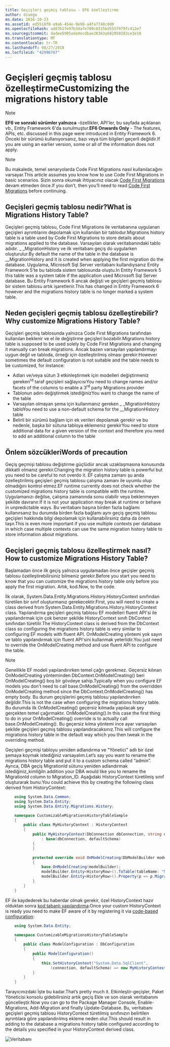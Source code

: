 ```yaml
---
title: Geçişleri geçmiş tablosu - EF6 özelleştirme
author: divega
ms.date: 2016-10-23
ms.assetid: ed5518f0-a9a6-454e-9e98-a4fa7748c8d0
ms.openlocfilehash: ad07b1fe97b3dafe789c0315bd555f979fc412e7
ms.sourcegitcommit: dadee5905ada9ecdbae28363a682950383ce3e10
ms.translationtype: MT
ms.contentlocale: tr-TR
ms.lasthandoff: 08/27/2018
ms.locfileid: "42996767"
---
```

# <a name="customizing-the-migrations-history-table"></a><span data-ttu-id="aa501-102">Geçişleri geçmiş tablosu özelleştirme</span><span class="sxs-lookup"><span data-stu-id="aa501-102">Customizing the migrations history table</span></span>
> [!NOTE]
> <span data-ttu-id="aa501-103">**EF6 ve sonraki sürümler yalnızca** -özellikler, API'ler, bu sayfada açıklanan vb., Entity Framework 6'da sunulmuştur.</span><span class="sxs-lookup"><span data-stu-id="aa501-103">**EF6 Onwards Only** - The features, APIs, etc. discussed in this page were introduced in Entity Framework 6.</span></span> <span data-ttu-id="aa501-104">Önceki bir sürümü kullanıyorsanız, bazı veya tüm bilgileri geçerli değildir.</span><span class="sxs-lookup"><span data-stu-id="aa501-104">If you are using an earlier version, some or all of the information does not apply.</span></span>

> [!NOTE]
> <span data-ttu-id="aa501-105">Bu makalede, temel senaryolarda Code First Migrations nasıl kullanılacağını varsayar.</span><span class="sxs-lookup"><span data-stu-id="aa501-105">This article assumes you know how to use Code First Migrations in basic scenarios.</span></span> <span data-ttu-id="aa501-106">Sizin sonra okumak ihtiyacınız olacak [Code First Migrations](~/ef6/modeling/code-first/migrations/index.md) devam etmeden önce.</span><span class="sxs-lookup"><span data-stu-id="aa501-106">If you don’t, then you’ll need to read [Code First Migrations](~/ef6/modeling/code-first/migrations/index.md) before continuing.</span></span>

## <a name="what-is-migrations-history-table"></a><span data-ttu-id="aa501-107">Geçişleri geçmiş tablosu nedir?</span><span class="sxs-lookup"><span data-stu-id="aa501-107">What is Migrations History Table?</span></span>

<span data-ttu-id="aa501-108">Geçişleri geçmiş tablosu, Code First Migrations ile veritabanına uygulanan geçişleri ayrıntılarını depolamak için kullanılan bir tablodur.</span><span class="sxs-lookup"><span data-stu-id="aa501-108">Migrations history table is a table used by Code First Migrations to store details about migrations applied to the database.</span></span> <span data-ttu-id="aa501-109">Varsayılan olarak veritabanındaki tablo adıdır. \_ \_MigrationHistory ve ilk veritabanı geçiş do uygularken oluşturulur.</span><span class="sxs-lookup"><span data-stu-id="aa501-109">By default the name of the table in the database is \_\_MigrationHistory and it is created when applying the first migration do the database.</span></span> <span data-ttu-id="aa501-110">Uygulama, Microsoft Sql Server veritabanı kullandıysanız Entity Framework 5'te bu tabloda sistem tablosunda oluştu.</span><span class="sxs-lookup"><span data-stu-id="aa501-110">In Entity Framework 5 this table was a system table if the application used Microsoft Sql Server database.</span></span> <span data-ttu-id="aa501-111">Bu Entity Framework 6 ancak değişti ve geçişleri geçmiş tablosu bir sistem tablosu artık işaretlenir.</span><span class="sxs-lookup"><span data-stu-id="aa501-111">This has changed in Entity Framework 6 however and the migrations history table is no longer marked a system table.</span></span>

## <a name="why-customize-migrations-history-table"></a><span data-ttu-id="aa501-112">Neden geçişleri geçmiş tablosu özelleştirebilir?</span><span class="sxs-lookup"><span data-stu-id="aa501-112">Why customize Migrations History Table?</span></span>

<span data-ttu-id="aa501-113">Geçişleri geçmiş tablosunda yalnızca Code First Migrations tarafından kullanılan beklenir ve el ile değiştirme geçişleri bozabilir.</span><span class="sxs-lookup"><span data-stu-id="aa501-113">Migrations history table is supposed to be used solely by Code First Migrations and changing it manually can break migrations.</span></span> <span data-ttu-id="aa501-114">Ancak bazen varsayılan yapılandırmayı uygun değil ve tabloda, örneği için özelleştirilmiş olması gerekir:</span><span class="sxs-lookup"><span data-stu-id="aa501-114">However sometimes the default configuration is not suitable and the table needs to be customized, for instance:</span></span>

-   <span data-ttu-id="aa501-115">Adları ve/veya sütun 3 etkinleştirmek için modelleri değiştirmeniz gereken<sup>rd</sup> taraf geçişleri sağlayıcısı</span><span class="sxs-lookup"><span data-stu-id="aa501-115">You need to change names and/or facets of the columns to enable a 3<sup>rd</sup> party Migrations provider</span></span>
-   <span data-ttu-id="aa501-116">Tablonun adını değiştirmek istediğiniz</span><span class="sxs-lookup"><span data-stu-id="aa501-116">You want to change the name of the table</span></span>
-   <span data-ttu-id="aa501-117">Varsayılan olmayan şema için kullanmanız gereken \_ \_MigrationHistory tablo</span><span class="sxs-lookup"><span data-stu-id="aa501-117">You need to use a non-default schema for the \_\_MigrationHistory table</span></span>
-   <span data-ttu-id="aa501-118">Belirli bir sürümü bağlam için ek verileri depolamak gerekir ve bu nedenle, başka bir sütuna tabloya eklemeniz gerekir</span><span class="sxs-lookup"><span data-stu-id="aa501-118">You need to store additional data for a given version of the context and therefore you need to add an additional column to the table</span></span>

## <a name="words-of-precaution"></a><span data-ttu-id="aa501-119">Önlem sözcükleri</span><span class="sxs-lookup"><span data-stu-id="aa501-119">Words of precaution</span></span>

<span data-ttu-id="aa501-120">Geçiş geçmişi tablosu değiştirme güçlüdür ancak uzaklaşmasına konusunda dikkatli olmanız gerekir.</span><span class="sxs-lookup"><span data-stu-id="aa501-120">Changing the migration history table is powerful but you need to be careful to not overdo it.</span></span> <span data-ttu-id="aa501-121">EF çalışma zamanı şu anda özelleştirilmiş geçişleri geçmiş tablosu çalışma zamanı ile uyumlu olup olmadığını kontrol etmez.</span><span class="sxs-lookup"><span data-stu-id="aa501-121">EF runtime currently does not check whether the customized migrations history table is compatible with the runtime.</span></span> <span data-ttu-id="aa501-122">Uygulamanızı değilse, çalışma zamanında sonu olabilir veya beklenmeyen şekilde davranır.</span><span class="sxs-lookup"><span data-stu-id="aa501-122">If it is not your application may break at runtime or behave in unpredictable ways.</span></span> <span data-ttu-id="aa501-123">Bu veritabanı başına birden fazla bağlamı kullanırsanız bu durumda birden fazla bağlamı aynı geçiş geçmiş tablosu geçişleri hakkında bilgi depolamak için kullanabilirsiniz daha da önem taşır.</span><span class="sxs-lookup"><span data-stu-id="aa501-123">This is even more important if you use multiple contexts per database in which case multiple contexts can use the same migration history table to store information about migrations.</span></span>

## <a name="how-to-customize-migrations-history-table"></a><span data-ttu-id="aa501-124">Geçişleri geçmiş tablosu özelleştirmek nasıl?</span><span class="sxs-lookup"><span data-stu-id="aa501-124">How to customize Migrations History Table?</span></span>

<span data-ttu-id="aa501-125">Başlamadan önce ilk geçiş yalnızca uygulamadan önce geçişler geçmiş tablosu özelleştirebilirsiniz bilmeniz gerekir.</span><span class="sxs-lookup"><span data-stu-id="aa501-125">Before you start you need to know that you can customize the migrations history table only before you apply the first migration.</span></span> <span data-ttu-id="aa501-126">Artık, kod.</span><span class="sxs-lookup"><span data-stu-id="aa501-126">Now, to the code.</span></span>

<span data-ttu-id="aa501-127">İlk olarak, System.Data.Entity.Migrations.History.HistoryContext sınıfından türetilen bir sınıf oluşturmanız gerekecektir.</span><span class="sxs-lookup"><span data-stu-id="aa501-127">First, you will need to create a class derived from System.Data.Entity.Migrations.History.HistoryContext class.</span></span> <span data-ttu-id="aa501-128">Yapılandırma geçişleri geçmiş tablosu EF modelleri fluent API'si ile yapılandırmak için çok benzer şekilde HistoryContext sınıfı DbContext sınıfından türetilir.</span><span class="sxs-lookup"><span data-stu-id="aa501-128">The HistoryContext class is derived from the DbContext class so configuring the migrations history table is very similar to configuring EF models with fluent API.</span></span> <span data-ttu-id="aa501-129">OnModelCreating yöntemi yok sayın ve tablo yapılandırmak için fluent API'sini kullanmak yeterlidir.</span><span class="sxs-lookup"><span data-stu-id="aa501-129">You just need to override the OnModelCreating method and use fluent API to configure the table.</span></span>

>[!NOTE]
> <span data-ttu-id="aa501-130">Genellikle EF modeli yapılandırırken temel çağrı gerekmez. Geçersiz kılınan OnModelCreating yönteminden DbContext.OnModelCreating() beri OnModelCreating() boş bir gövdeye sahip.</span><span class="sxs-lookup"><span data-stu-id="aa501-130">Typically when you configure EF models you don’t need to call base.OnModelCreating() from the overridden OnModelCreating method since the DbContext.OnModelCreating() has empty body.</span></span> <span data-ttu-id="aa501-131">Bu durum geçişlerini geçmiş tablosu yapılandırırken değildir.</span><span class="sxs-lookup"><span data-stu-id="aa501-131">This is not the case when configuring the migrations history table.</span></span> <span data-ttu-id="aa501-132">Bu durumda ilk OnModelCreating() geçersiz kılmada yapılacak şey gerçekten temel çağırmaktır. OnModelCreating().</span><span class="sxs-lookup"><span data-stu-id="aa501-132">In this case the first thing to do in your OnModelCreating() override is to actually call base.OnModelCreating().</span></span> <span data-ttu-id="aa501-133">Bu geçersiz kılma yöntemi ince ayar varsayılan şekilde geçişleri geçmiş tablosu yapılandıracaksınız.</span><span class="sxs-lookup"><span data-stu-id="aa501-133">This will configure the migrations history table in the default way which you then tweak in the overriding method.</span></span>

<span data-ttu-id="aa501-134">Geçişleri geçmişi tabloyu yeniden adlandırma ve "Yönetici" adlı bir özel şemaya koymak istediğiniz varsayalım.</span><span class="sxs-lookup"><span data-stu-id="aa501-134">Let’s say you want to rename the migrations history table and put it to a custom schema called “admin”.</span></span> <span data-ttu-id="aa501-135">Ayrıca, DBA geçiş MigrationId sütunu yeniden adlandırmak istediğiniz\_kimliği</span><span class="sxs-lookup"><span data-stu-id="aa501-135">In addition your DBA would like you to rename the MigrationId column to Migration\_ID.</span></span>  <span data-ttu-id="aa501-136">Aşağıdaki HistoryContext türetilmiş sınıf oluşturarak bunu:</span><span class="sxs-lookup"><span data-stu-id="aa501-136">You could achieve this by creating the following class derived from HistoryContext:</span></span>

``` csharp
    using System.Data.Common;
    using System.Data.Entity;
    using System.Data.Entity.Migrations.History;

    namespace CustomizableMigrationsHistoryTableSample
    {
        public class MyHistoryContext : HistoryContext
        {
            public MyHistoryContext(DbConnection dbConnection, string defaultSchema)
                : base(dbConnection, defaultSchema)
            {
            }

            protected override void OnModelCreating(DbModelBuilder modelBuilder)
            {
                base.OnModelCreating(modelBuilder);
                modelBuilder.Entity<HistoryRow>().ToTable(tableName: "MigrationHistory", schemaName: "admin");
                modelBuilder.Entity<HistoryRow>().Property(p => p.MigrationId).HasColumnName("Migration_ID");
            }
        }
    }
```

<span data-ttu-id="aa501-137">EF ile kaydederek bu haberdar olmak gerekir, özel HistoryContext hazır olduktan sonra [kod tabanlı yapılandırma](http://msdn.com/data/jj680699):</span><span class="sxs-lookup"><span data-stu-id="aa501-137">Once your custom HistoryContext is ready you need to make EF aware of it by registering it via [code-based configuration](http://msdn.com/data/jj680699):</span></span>

``` csharp
    using System.Data.Entity;

    namespace CustomizableMigrationsHistoryTableSample
    {
        public class ModelConfiguration : DbConfiguration
        {
            public ModelConfiguration()
            {
                this.SetHistoryContext("System.Data.SqlClient",
                    (connection, defaultSchema) => new MyHistoryContext(connection, defaultSchema));
            }
        }
    }
```

<span data-ttu-id="aa501-138">Tarayıcınızdaki İşte bu kadar.</span><span class="sxs-lookup"><span data-stu-id="aa501-138">That’s pretty much it.</span></span> <span data-ttu-id="aa501-139">Etkinleştir-geçişler, Paket Yöneticisi konsolu gidebilirsiniz artık geçiş Ekle ve son olarak veritabanını güncelleştir.</span><span class="sxs-lookup"><span data-stu-id="aa501-139">Now you can go to the Package Manager Console, Enable-Migrations, Add-Migration and finally Update-Database.</span></span> <span data-ttu-id="aa501-140">Bu, veritabanı geçişleri geçmiş tablosu HistoryContext türetilmiş sınıfınızın belirtilen ayrıntılara göre yapılandırılmış ekleme neden olur.</span><span class="sxs-lookup"><span data-stu-id="aa501-140">This should result in adding to the database a migrations history table configured according to the details you specified in your HistoryContext derived class.</span></span>

![Veritabanı](~/ef6/media/database.png)
